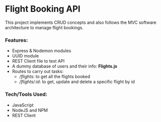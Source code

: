 # Flight Booking API
This project implements CRUD concepts and also follows the MVC software architecture to manage flight bookings.

### Features:
- Express & Nodemon modules
- UUID module
- REST Client file to test API
- A dummy database of users and their info: **Flights.js**
- Routes to carry out tasks:
    - */flights*: to get all the flights booked
    - */flights/:id*: to get, update and delete a specific flight by id

### Tech/Tools Used:
- JavaScript
- NodeJS and NPM
- REST Client